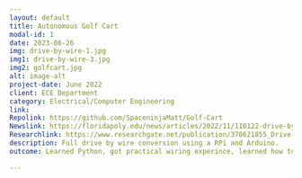 ```yaml
---
layout: default
title: Autonomous Golf Cart
modal-id: 1
date: 2023-06-26
img: drive-by-wire-1.jpg
img1: drive-by-wire-3.jpg
img2: golfcart.jpg
alt: image-alt
project-date: June 2022
client: ECE Department
category: Electrical/Computer Engineering
link:
Repolink: https://github.com/SpaceninjaMatt/Golf-Cart
Newslink: https://floridapoly.edu/news/articles/2022/11/110122-drive-by-wire-golf-cart.php
Researchlink: https://www.researchgate.net/publication/370621855_Drive-By-Wire_Conversion_of_an_Electric_Golf-Cart_for_Self-Driving_Vehicles_Research
description: Full drive by wire conversion using a RPi and Arduino.
outcome: Learned Python, got practical wiring experince, learned how to communicate ideas with non STEM people to have parts made, large mechatronics project.

---
```

